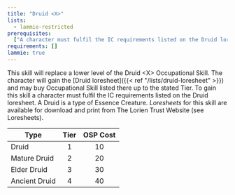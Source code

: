 ```yaml
---
title: "Druid <X>"
lists:
  - lammie-restricted
prerequisites:
  ["A character must fulfil the IC requirements listed on the Druid loresheet"]
requirements: []
lammie: true
---
```


This skill will replace a lower level of the Druid \<X> Occupational Skill. The character will gain the [Druid loresheet]({{< ref "/lists/druid-loresheet" >}}) and may buy Occupational Skill listed there up to the stated Tier. To gain this skill a character must fulfil the IC requirements listed on the Druid loresheet. A Druid is a type of Essence Creature. _Loresheets_ for this skill are available for download and print from The Lorien Trust Website (see Loresheets).

| Type          | Tier | OSP Cost |
| ------------- | :--: | :------: |
| Druid         |  1   |    10    |
| Mature Druid  |  2   |    20    |
| Elder Druid   |  3   |    30    |
| Ancient Druid |  4   |    40    |
